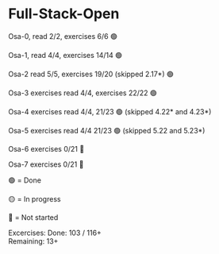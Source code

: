 # Full-Stack-Open

Osa-0, read 2/2, exercises 6/6 🟢

Osa-1, read 4/4, exercises 14/14 🟢

Osa-2 read 5/5, exercises 19/20 (skipped 2.17*) 🟢 

Osa-3 exercises read 4/4, exercises 22/22 🟢

Osa-4 exercises read 4/4, 21/23 🟢 (skipped 4.22* and 4.23*)

Osa-5 exercises read 4/4 21/23 🟢 (skipped 5.22 and 5.23*)

Osa-6 exercises 0/21 🔴

Osa-7 exercises 0/21 🔴

🟢 = Done

🟡 = In progress

🔴 = Not started

Excercises: 
Done: 103 / 116+  
Remaining: 13+ 